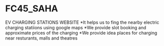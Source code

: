 # FC45_SAHA
EV CHARGING STATIONS WEBSITE
*It helps us to fing the nearby electric charging statiions using google maps
*We provide slot booking and approximate prices of the charging
*We provide idea places for charging near resturants, malls and theatres
